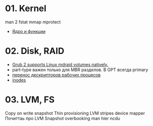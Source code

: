 # 01. Kernel
man 2 fstat
mmap
mprotect

- [Ядро и функции](https://pustovoi.ru/2010/1033)

# 02. Disk, RAID
- [Grub 2 supports Linux mdraid volumes natively.](https://unix.stackexchange.com/questions/17481/grub2-raid-boot)
- part-type важен только для MBR разделов. В GPT всегда primary
- [перенос дескрипторов рабочих процесов](https://www.redpill-linpro.com/sysadvent/2015/12/04/changing-a-process-file-descriptor-with-gdb.html)
- [inodes](https://pustovoi.ru/2019/3053)

# 03. LVM, FS

Copy on write snapshot
Thin provisioning
LVM stripes
device mapper
Почиттаь про LVM Snapshot
overbooking
man hier
ncdu